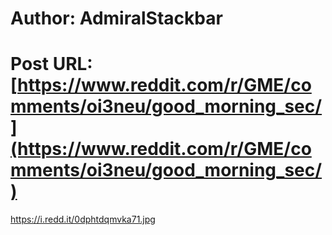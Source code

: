 # Author: AdmiralStackbar
# Post URL: [https://www.reddit.com/r/GME/comments/oi3neu/good_morning_sec/](https://www.reddit.com/r/GME/comments/oi3neu/good_morning_sec/)


https://i.redd.it/0dphtdqmvka71.jpg